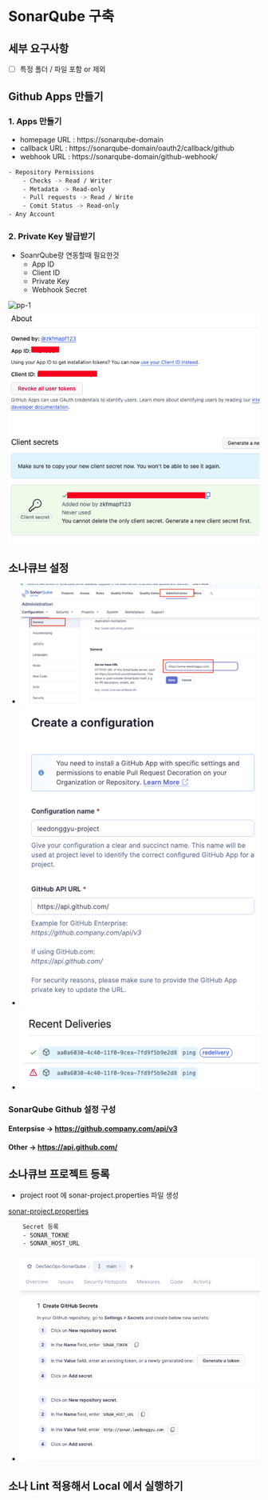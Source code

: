 # SonarQube 구축

## 세부 요구사항

- [ ] 특정 폴더 / 파일 포함 or 제외

## Github Apps 만들기

### 1. Apps 만들기
- homepage URL : https://sonarqube-domain
- callback URL : https://sonarqube-domain/oauth2/callback/github
- webhook URL : https://sonarqube-domain/github-webhook/

```sh
- Repository Permissions
    - Checks -> Read / Writer
    - Metadata -> Read-only
    - Pull requests -> Read / Write
    - Comit Status -> Read-only
- Any Account
```

### 2. Private Key 발급받기

- SoanrQube랑 연동할때 필요한것
    - App ID
    - Client ID
    - Private Key
    - Webhook Secret

![pp-1](./public/pp-1.png)
![private](./public/private.png)

## 소나큐브 설정

- ![1](./public/1.png)
- ![2](./public/2.png)
- ![3](./public/3.png)

### SonarQube Github 설정 구성 
#### Enterpsise -> https://github.company.com/api/v3
#### Other -> https://api.github.com/

## 소나큐브 프로젝트 등록

- project root 에 sonar-project.properties 파일 생성

[sonar-project.properties](./sonar-project.properties)

```sh
    Secret 등록
    - SONAR_TOKNE
    - SONAR_HOST_URL
```

- ![4](./public/4.png)

## 소나 Lint 적용해서 Local 에서 실행하기
